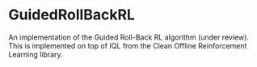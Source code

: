 # GuidedRollBackRL
An implementation of the Guided Roll-Back RL algorithm (under review). This is implemented on top of IQL from the Clean Offline Reinforcement Learning library.
